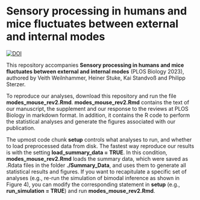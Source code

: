 # Sensory processing in humans and mice fluctuates between external and internal modes


[![DOI](https://zenodo.org/badge/DOI/10.5281/zenodo.10019948.svg)](https://doi.org/10.5281/zenodo.10019948)

This repository accompanies **Sensory processing in humans and mice fluctuates between external and internal modes** (PLOS Biology 2023), authored by Veith Weilnhammer, Heiner Stuke, Kai Standvoß and Philipp Sterzer.

To reproduce our analyses, download this repository and run the file **modes_mouse_rev2.Rmd**. **modes_mouse_rev2.Rmd** contains the text of our manuscript, the supplement and our response to the reviews at PLOS Biology in markdown format. In addition, it contains the R code to perform the statistical analyses and generate the figures associated with our publication. 

The upmost code chunk **setup** controls what analyses to run, and whether to load preprocessed data from disk. The fastest way reproduce our results is with the setting **load_summary_data = TRUE**. In this condition, **modes_mouse_rev2.Rmd** loads the summary data, which were saved as .Rdata files in the folder **./Summary_Data**, and uses them to generate all statistical results and figures. If you want to recapitulate a specific set of analyses (e.g., re-run the simulation of bimodal inference as shown in Figure 4), you can modify the corresponding statement in **setup** (e.g., **run_simulation = TRUE**) and run **modes_mouse_rev2.Rmd**.

